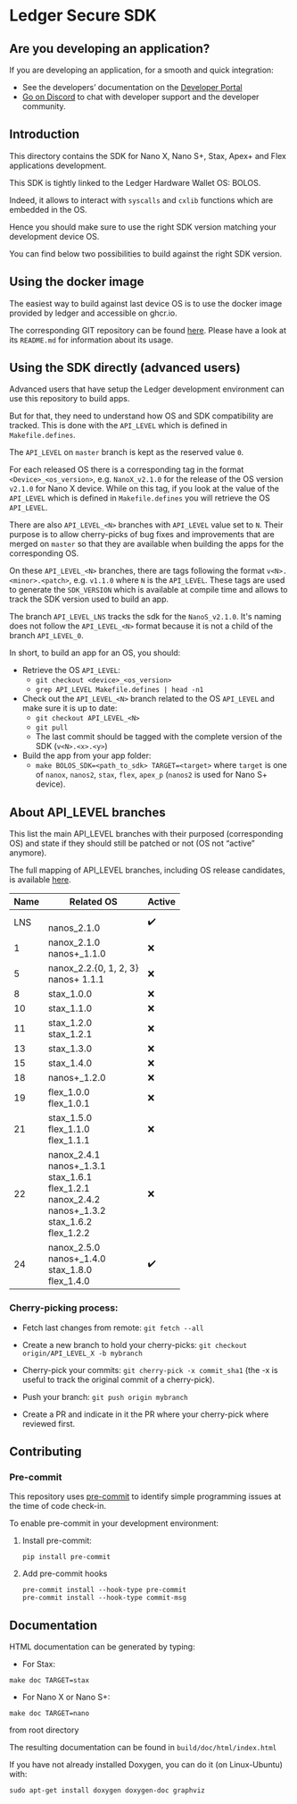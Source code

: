 # Ledger Secure SDK

## Are you developing an application?

If you are developing an application, for a smooth and quick integration:
- See the developers’ documentation on the [Developer Portal](https://developers.ledger.com/)
- [Go on Discord](https://developers.ledger.com/discord-pro/) to chat with developer support and the developer community.

## Introduction

This directory contains the SDK for Nano X, Nano S+, Stax, Apex+ and Flex applications development.

This SDK is tightly linked to the Ledger Hardware Wallet OS: BOLOS.

Indeed, it allows to interact with `syscalls` and `cxlib` functions which are embedded in the OS.

Hence you should make sure to use the right SDK version matching your development device OS.

You can find below two possibilities to build against the right SDK version.

## Using the docker image

The easiest way to build against last device OS is to use the docker image provided by ledger and accessible on ghcr.io.

The corresponding GIT repository can be found [here](https://github.com/LedgerHQ/ledger-app-builder/). Please have a look at its `README.md` for information about its usage.

## Using the SDK directly (advanced users)

Advanced users that have setup the Ledger development environment can use this repository to build apps.

But for that, they need to understand how OS and SDK compatibility are tracked. This is done with the `API_LEVEL` which is defined in `Makefile.defines`.

The `API_LEVEL` on `master` branch is kept as the reserved value `0`.

For each released OS there is a corresponding tag in the format `<Device>_<os_version>`, e.g. `NanoX_v2.1.0` for the release of the OS version `v2.1.0` for Nano X device. While on this tag, if you look at the value of the `API_LEVEL` which is defined in `Makefile.defines` you will retrieve the OS `API_LEVEL`.

There are also `API_LEVEL_<N>` branches with `API_LEVEL` value set to `N`. Their purpose is to allow cherry-picks of bug fixes and improvements that are merged on `master` so that they are available when building the apps for the corresponding OS.

On these `API_LEVEL_<N>` branches, there are tags following the format `v<N>.<minor>.<patch>`, e.g. `v1.1.0` where `N` is the `API_LEVEL`. These tags are used to generate the `SDK_VERSION` which is available at compile time and allows to track the SDK version used to build an app.

The branch `API_LEVEL_LNS` tracks the sdk for the `NanoS_v2.1.0`. It's naming does not follow the `API_LEVEL_<N>` format because it is not a child of the branch `API_LEVEL_0`.

In short, to build an app for an OS, you should:
- Retrieve the OS `API_LEVEL`:
    - `git checkout <device>_<os_version>`
    - `grep API_LEVEL Makefile.defines | head -n1`
- Check out the `API_LEVEL_<N>` branch related to the OS `API_LEVEL` and make sure it is up to date:
    - `git checkout API_LEVEL_<N>`
    - `git pull`
    - The last commit should be tagged with the complete version of the SDK (`v<N>.<x>.<y>`)
- Build the app from your app folder:
    - `make BOLOS_SDK=<path_to_sdk> TARGET=<target>` where `target` is one of `nanox`, `nanos2`, `stax`, `flex`, `apex_p` (`nanos2` is used for Nano S+ device).

## About API_LEVEL branches

This list the main API_LEVEL branches with their purposed (corresponding OS) and state if they should still be patched or not (OS not “active” anymore).

The full mapping of API_LEVEL branches, including OS release candidates, is available [here](api_levels.json).

| Name | Related OS                                                                                                                                     | Active             |
| ---- | ---------------------------------------------------------------------------------------------------------------------------------------------- | -------------------|
| LNS  | <br/> nanos_2.1.0                                                                                                                              | :heavy_check_mark: |
| 1    | nanox_2.1.0 <br/> nanos+_1.1.0                                                                                                                 | :x:                |
| 5    | nanox_2.2.{0, 1, 2, 3} <br/> nanos+ 1.1.1                                                                                                      | :x:                |
| 8    | stax_1.0.0                                                                                                                                     | :x:                |
| 10   | stax_1.1.0                                                                                                                                     | :x:                |
| 11   | stax_1.2.0 <br/> stax_1.2.1                                                                                                                    | :x:                |
| 13   | stax_1.3.0                                                                                                                                     | :x:                |
| 15   | stax_1.4.0                                                                                                                                     | :x:                |
| 18   | nanos+_1.2.0                                                                                                                                   | :x:                |
| 19   | flex_1.0.0 <br/> flex_1.0.1 <br/>                                                                                                              | :x:                |
| 21   | stax_1.5.0 <br/> flex_1.1.0 <br/> flex_1.1.1 <br/>                                                                                             | :x:                |
| 22   | nanox_2.4.1 <br/> nanos+_1.3.1 <br/> stax_1.6.1 <br/> flex_1.2.1 <br/> nanox_2.4.2 <br/> nanos+_1.3.2 <br/> stax_1.6.2 <br/> flex_1.2.2 <br/>  | :x:                |
| 24   | nanox_2.5.0 <br/> nanos+_1.4.0 <br/> stax_1.8.0 <br/> flex_1.4.0 <br/>                                                                         | :heavy_check_mark: |

### Cherry-picking process:

- Fetch last changes from remote: `git fetch --all`

- Create a new branch to hold your cherry-picks: `git checkout origin/API_LEVEL_X -b mybranch`

- Cherry-pick your commits: `git cherry-pick -x commit_sha1` (the -x is useful to track the original commit of a cherry-pick).

- Push your branch: `git push origin mybranch`

- Create a PR and indicate in it the PR where your cherry-pick where reviewed first.

## Contributing

### Pre-commit

This repository uses [pre-commit](https://pre-commit.com/) to identify simple programming issues at the time of code check-in.

To enable pre-commit in your development environment:

1. Install pre-commit:

    ```shell
    pip install pre-commit
    ```

2. Add pre-commit hooks

    ```shell
    pre-commit install --hook-type pre-commit
    pre-commit install --hook-type commit-msg
    ```

## Documentation
HTML documentation can be generated by typing:

- For Stax:

```make doc TARGET=stax```

- For Nano X or Nano S+:

```make doc TARGET=nano```

from root directory

The resulting documentation can be found in `build/doc/html/index.html`

If you have not already installed Doxygen, you can do it (on Linux-Ubuntu) with:

```shell
sudo apt-get install doxygen doxygen-doc graphviz
```
